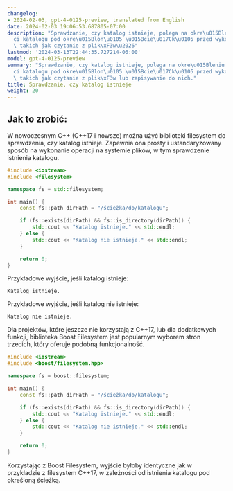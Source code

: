 ```yaml
---
changelog:
- 2024-02-03, gpt-4-0125-preview, translated from English
date: 2024-02-03 19:06:53.687805-07:00
description: "Sprawdzanie, czy katalog istnieje, polega na okre\u015Bleniu obecno\u015B\
  ci katalogu pod okre\u015Blon\u0105 \u015Bcie\u017Ck\u0105 przed wykonaniem operacji\
  \ takich jak czytanie z plik\xF3w\u2026"
lastmod: '2024-03-13T22:44:35.727214-06:00'
model: gpt-4-0125-preview
summary: "Sprawdzanie, czy katalog istnieje, polega na okre\u015Bleniu obecno\u015B\
  ci katalogu pod okre\u015Blon\u0105 \u015Bcie\u017Ck\u0105 przed wykonaniem operacji\
  \ takich jak czytanie z plik\xF3w lub zapisywanie do nich."
title: Sprawdzanie, czy katalog istnieje
weight: 20
---
```


## Jak to zrobić:
W nowoczesnym C++ (C++17 i nowsze) można użyć biblioteki filesystem do sprawdzenia, czy katalog istnieje. Zapewnia ona prosty i ustandaryzowany sposób na wykonanie operacji na systemie plików, w tym sprawdzenie istnienia katalogu.

```cpp
#include <iostream>
#include <filesystem>

namespace fs = std::filesystem;

int main() {
    const fs::path dirPath = "/ścieżka/do/katalogu";

    if (fs::exists(dirPath) && fs::is_directory(dirPath)) {
        std::cout << "Katalog istnieje." << std::endl;
    } else {
        std::cout << "Katalog nie istnieje." << std::endl;
    }

    return 0;
}
```
Przykładowe wyjście, jeśli katalog istnieje:
```
Katalog istnieje.
```

Przykładowe wyjście, jeśli katalog nie istnieje:
```
Katalog nie istnieje.
```

Dla projektów, które jeszcze nie korzystają z C++17, lub dla dodatkowych funkcji, biblioteka Boost Filesystem jest popularnym wyborem stron trzecich, który oferuje podobną funkcjonalność.

```cpp
#include <iostream>
#include <boost/filesystem.hpp>

namespace fs = boost::filesystem;

int main() {
    const fs::path dirPath = "/ścieżka/do/katalogu";

    if (fs::exists(dirPath) && fs::is_directory(dirPath)) {
        std::cout << "Katalog istnieje." << std::endl;
    } else {
        std::cout << "Katalog nie istnieje." << std::endl;
    }

    return 0;
}
```
Korzystając z Boost Filesystem, wyjście byłoby identyczne jak w przykładzie z filesystem C++17, w zależności od istnienia katalogu pod określoną ścieżką.
